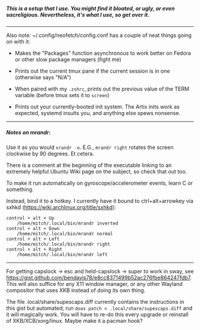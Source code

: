 ##### This is a setup that I use. You might find it bloated, or ugly, or even sacreligious. Nevertheless, it's what I use, so get over it.

---

Also note: ~/.config/neofetch/config.conf has a couple of neat things going on with it:

- Makes the "Packages" function asynchronous to work better on Fedora or other slow package managers (fight me)

- Prints out the current tmux pane if the current session is in one (otherwise says "N/A")

- When paired with my `.zshrc`, prints out the previous value of the TERM variable (before tmux sets it to `screen`)

- Prints out your currently-booted init system. The Artix inits work as expected, systemd insults you, and anything else spews nonsense.

---

##### Notes on mrandr:

Use it as you would `xrandr -o`. E.G., `mrandr right` rotates the screen clockwise by 90 degrees. Et cetera.

There is a comment at the beginning of the executable linking to an extremely helpful Ubuntu Wiki page on the subject, so check that out too.

To make it run automatically on gyroscope/accelerometer events, learn C or something.

Instead, bind it to a hotkey. I currently have it bound to ctrl+alt+arrowkey via sxhkd (https://wiki.archlinux.org/title/sxhkd):

    control + alt + Up
        /home/mitch/.local/bin/mrandr inverted
    control + alt + Down
        /home/mitch/.local/bin/mrandr normal
    control + alt + Left
        /home/mitch/.local/bin/mrandr right
    control + alt + Right
        /home/mitch/.local/bin/mrandr left

---

For getting capslock -\> esc and held-capslock -\> super to work in sway, see https://gist.github.com/bendavis78/e8cc8371499b52ac276fbe864247fdb7. This will also suffice for any X11 window manager, or any other Wayland compositor that uses XKB instead of doing its own thing.

The file .local/share/supescaps.diff currently contains the instructions in this gist but automated; run `doas patch < .local/share/supescaps.diff` and it will magically work. You will have to re-do this every upgrade or reinstall of XKB/XCB/xorg/linux. Maybe make it a pacman hook?

